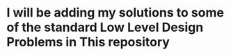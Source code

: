 # I will be adding my solutions to some of the standard Low Level Design Problems in This repository
